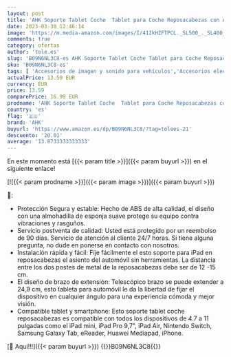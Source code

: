 ```yaml
---
layout: post
title: 'AHK Soporte Tablet Coche  Tablet para Coche Reposacabezas con Apoyo 360 Rotación para 4 4~11 Pulgadas iPad  iPhone  Galaxy Tab  Huawei Mediapad  Switch et d autres Smartphones'
date: 2023-03-30 12:46:14
image: 'https://m.media-amazon.com/images/I/41IkHZFTPCL._SL500_._SL400_.jpg'
comments: true
category: ofertas
author: 'tole.es'
slug: 'B09N6NL3C8-es AHK Soporte Tablet Coche Tablet para Coche Reposacabezas...'
sku: 'B09N6NL3C8-es'
tags: [ 'Accesorios de imagen y sonido para vehículos','Accesorios electrónicos para vehículos','Electrónica','Electrónica para vehículos','Soportes de tablet para el reposacabezas del vehículo','ahk','ipad','iphone','🇪🇸', ]
actualPrice: 13.59 EUR
currency: EUR
price: 13.59
comparePrice: 16.99 EUR
prodname: 'AHK Soporte Tablet Coche  Tablet para Coche Reposacabezas con Apoyo 360 Rotación para 4 4~11 Pulgadas iPad  iPhone  Galaxy Tab  Huawei Mediapad  Switch et d autres Smartphones'
country: 'es'
flag: '🇪🇸'
brand: 'AHK'
buyurl: 'https://www.amazon.es/dp/B09N6NL3C8/?tag=tolees-21'
descuento: '20.01'
average: '13.8733333333333'
---
```


En este momento está [{{< param title >}}]({{< param buyurl >}}) en el siguiente enlace!

[![{{< param prodname >}}]({{< param image >}})]({{< param buyurl >}})

🔎:

- Protección Segura y estable: Hecho de ABS de alta calidad, el diseño con una almohadilla de esponja suave protege su equipo contra vibraciones y rasguños.
- Servicio postventa de calidad: Usted está protegido por un reembolso de 90 días. Servicio de atención al cliente 24/7 horas. Si tiene alguna pregunta, no dude en ponerse en contacto con nosotros.
- Instalación rápida y fácil: Fije fácilmente el esto soporte para iPad en reposacabezas el asiento del automóvil sin herramientas. La distancia entre los dos postes de metal de la reposacabezas debe ser de 12 -15 cm.
- El diseño de brazo de extensión: Telescópico brazo se puede extender a 24,9 cm, esto tableta para automóvil le da la libertad de fijar el dispositivo en cualquier ángulo para una experiencia cómoda y mejor visión.
- Compatible tablet y smartphone: Esto soporte tablet coche reposacabezas es compatible con todos los dispositivos de 4.7 a 11 pulgadas como el iPad mini, iPad Pro 9,7", iPad Air, Nintendo Switch, Samsung Galaxy Tab, eReader, Huawei Mediapad, iPhone.

[🛒 Aquí!!!]({{< param buyurl >}})
{{<world>}}B09N6NL3C8{{</world>}}
